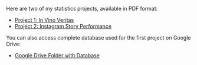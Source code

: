 Here are two of my statistics projects, available in PDF format:
- [Project 1: In Vino Veritas]([https://github.com/username/stats-project-1/blob/main/project1.pdf](https://github.com/viviana-04/statsprojects/blob/57517270cb621cc38674947a51e1a39e6a90e0f2/In%20Vino%20Veritas.pdf))
- [Project 2: Instagram Story Performance](https://github.com/username/stats-project-2/blob/main/project2.pdf)

You can also access complete database used for the first project on Google Drive: 
- [Google Drive Folder with Database](https://drive.google.com/drive/folders/1_tS5OxCTEt8PU7Pyctvmmit1wXoXTm0a)
